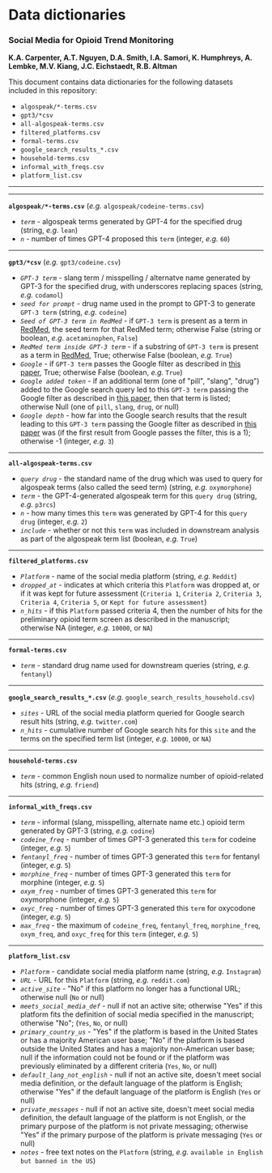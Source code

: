 # Data dictionaries
### Social Media for Opioid Trend Monitoring
**K.A. Carpenter, A.T. Nguyen, D.A. Smith, I.A. Samori, K. Humphreys, A. Lembke, M.V. Kiang, J.C. Eichstaedt, R.B. Altman**

This document contains data dictionaries for the following datasets included in this repository:

* `algospeak/*-terms.csv`
* `gpt3/*csv`
* `all-algospeak-terms.csv`
* `filtered_platforms.csv`
* `formal-terms.csv`
* `google_search_results_*.csv`
* `household-terms.csv`
* `informal_with_freqs.csv`
* `platform_list.csv`


---
---

**`algospeak/*-terms.csv`** (*e.g.* `algospeak/codeine-terms.csv`)
- *`term`* - algospeak terms generated by GPT-4 for the specified drug (string, *e.g.* `lean`)
- *`n`* - number of times GPT-4 proposed this `term` (integer, *e.g.* `60`)

---
**`gpt3/*csv`** (*e.g.* `gpt3/codeine.csv`)
- *`GPT-3 term`* - slang term / misspelling / alternatve name generated by GPT-3 for the specified drug, with underscores replacing spaces (string, *e.g.* `codamol`)
- *`seed for prompt`* - drug name used in the prompt to GPT-3 to generate `GPT-3 term` (string, *e.g.* `codeine`)
- *`Seed of GPT-3 term in RedMed`* - if `GPT-3 term` is present as a term in [RedMed](https://github.com/alavertu/redmed), the seed term for that RedMed term; otherwise False (string or boolean, *e.g.* `acetaminophen`, `False`)
- *`RedMed term inside GPT-3 term`* - if a substring of `GPT-3 term` is present as a term in [RedMed](https://github.com/alavertu/redmed), True; otherwise False (boolean, *e.g.* `True`)
- *`Google`* - if `GPT-3 term` passes the Google filter as described in [this paper](https://www.mdpi.com/2218-273X/13/2/387), True; otherwise False (boolean, *e.g.* `True`)
- *`Google added token`* - if an additional term (one of "pill", "slang", "drug") added to the Google search query led to this `GPT-3 term` passing the Google filter as described in [this paper](https://www.mdpi.com/2218-273X/13/2/387), then that term is listed; otherwise Null (one of `pill`, `slang`, `drug`, or null)
- *`Google depth`* - how far into the Google search results that the result leading to this `GPT-3 term` passing the Google filter as described in [this paper](https://www.mdpi.com/2218-273X/13/2/387) was (if the first result from Google passes the filter, this is a 1); otherwise -1 (integer, *e.g.* `3`)

---
**`all-algospeak-terms.csv`**
- *`query drug`* - the standard name of the drug which was used to query for algospeak terms (also called the seed term) (string, *e.g.* `oxymorphone`)
- *`term`* - the GPT-4-generated algospeak term for this `query drug` (string, *e.g.* `p3rcs`)
- *`n`* - how many times this `term` was generated by GPT-4 for this `query drug` (integer, *e.g.* `2`)
- *`include`* - whether or not this `term` was included in downstream analysis as part of the algospeak term list (boolean, *e.g.* `True`)

---

**`filtered_platforms.csv`**
- *`Platform`* - name of the social media platform (string, *e.g.* `Reddit`)
- *`dropped_at`* - indicates at which criteria this `Platform` was dropped at, or if it was kept for future assessment (`Criteria 1`, `Criteria 2`, `Criteria 3`, `Criteria 4`, `Criteria 5`, or `Kept for future assessment`)
- *`n_hits`* - if this `Platform` passed criteria 4, then the number of hits for the preliminary opioid term screen as described in the manuscript; otherwise NA (integer, *e.g.* `10000`, or `NA`)

---

**`formal-terms.csv`**
- *`term`* - standard drug name used for downstream queries (string, *e.g.* `fentanyl`)

---

**`google_search_results_*.csv`** (*e.g.* `google_search_results_household.csv`)
- *`sites`* - URL of the social media platform queried for Google search result hits (string, *e.g.* `twitter.com`)
- *`n_hits`* - cumulative number of Google search hits for this `site` and the terms on the specified term list (integer, *e.g.* `10000`, or `NA`)

---
**`household-terms.csv`**
- *`term`* - common English noun used to normalize number of opioid-related hits (string, *e.g.* `friend`)

---
**`informal_with_freqs.csv`**
- *`term`* - informal (slang, misspelling, alternate name etc.) opioid term generated by GPT-3 (string, *e.g.* `codine`)
- *`codeine_freq`* - number of times GPT-3 generated this `term` for codeine (integer, *e.g.* `5`)
- *`fentanyl_freq`* - number of times GPT-3 generated this `term` for fentanyl (integer, *e.g.* `5`)
- *`morphine_freq`* - number of times GPT-3 generated this `term` for morphine (integer, *e.g.* `5`)
- *`oxym_freq`* - number of times GPT-3 generated this `term` for oxymorphone (integer, *e.g.* `5`)
- *`oxyc_freq`* - number of times GPT-3 generated this `term` for oxycodone (integer, *e.g.* `5`)
- *`max_freq`* - the maximum of `codeine_freq`, `fentanyl_freq`, `morphine_freq`, `oxym_freq`, and `oxyc_freq` for this `term` (integer, *e.g.* `5`)

---
**`platform_list.csv`**
- *`Platform`* - candidate social media platform name (string, *e.g.* `Instagram`)
- *`URL`* - URL for this `Platform` (string, *e.g.* `reddit.com`)
- *`active_site`* - "No" if this platform no longer has a functional URL; otherwise null (`No` or null)
- *`meets_social_media_def`* - null if not an active site; otherwise "Yes" if this platform fits the definition of social media specified in the manuscript; otherwise "No";  (`Yes`, `No`, or null)
- *`primary_country_us`* - "Yes" if the platform is based in the United States or has a majority American user base; "No" if the platform is based outside the United States and has a majority non-American user base; null if the information could not be found or if the platform was previously eliminated by a different criteria (`Yes`, `No`, or null)
- *`default_lang_not_english`* - null if not an active site, doesn't meet social media definition, or the default language of the platform is English; otherwise "Yes" if the default language of the platform is English (`Yes` or null)
- *`private_messages`* - null if not an active site, doesn't meet social media definition, the default language of the platform is not English, or the primary purpose of the platform is not private messaging; otherwise "Yes" if the primary purpose of the platform is private messaging (`Yes` or null)
- *`notes`* - free text notes on the `Platform` (string, *e.g.* `available in English but banned in the US`)